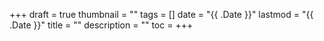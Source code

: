 +++
draft = true
thumbnail = ""
tags = []
date = "{{ .Date }}"
lastmod = "{{ .Date }}"
title = ""
description = ""
toc =
+++
